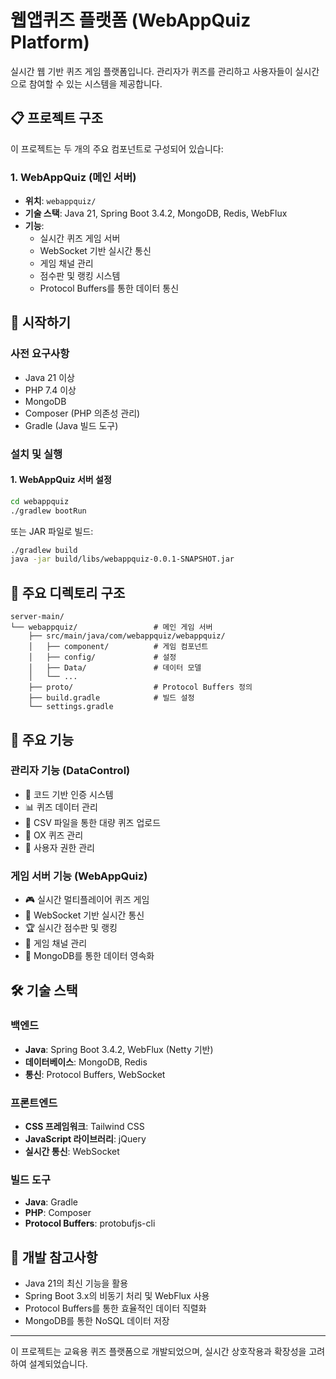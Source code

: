 # 웹앱퀴즈 플랫폼 (WebAppQuiz Platform)

실시간 웹 기반 퀴즈 게임 플랫폼입니다. 관리자가 퀴즈를 관리하고 사용자들이 실시간으로 참여할 수 있는 시스템을 제공합니다.

## 📋 프로젝트 구조

이 프로젝트는 두 개의 주요 컴포넌트로 구성되어 있습니다:

### 1. WebAppQuiz (메인 서버)
- **위치**: `webappquiz/`
- **기술 스택**: Java 21, Spring Boot 3.4.2, MongoDB, Redis, WebFlux
- **기능**:
  - 실시간 퀴즈 게임 서버
  - WebSocket 기반 실시간 통신
  - 게임 채널 관리
  - 점수판 및 랭킹 시스템
  - Protocol Buffers를 통한 데이터 통신

## 🚀 시작하기

### 사전 요구사항

- Java 21 이상
- PHP 7.4 이상
- MongoDB
- Composer (PHP 의존성 관리)
- Gradle (Java 빌드 도구)

### 설치 및 실행

#### 1. WebAppQuiz 서버 설정
```bash
cd webappquiz
./gradlew bootRun
```

또는 JAR 파일로 빌드:
```bash
./gradlew build
java -jar build/libs/webappquiz-0.0.1-SNAPSHOT.jar
```

## 📁 주요 디렉토리 구조

```
server-main/
└── webappquiz/                 # 메인 게임 서버
    ├── src/main/java/com/webappquiz/webappquiz/
    │   ├── component/          # 게임 컴포넌트
    │   ├── config/             # 설정
    │   ├── Data/               # 데이터 모델
    │   └── ...
    ├── proto/                  # Protocol Buffers 정의
    ├── build.gradle            # 빌드 설정
    └── settings.gradle
```

## 🔧 주요 기능

### 관리자 기능 (DataControl)
- 🔐 코드 기반 인증 시스템
- 📊 퀴즈 데이터 관리
- 📄 CSV 파일을 통한 대량 퀴즈 업로드
- 🎯 OX 퀴즈 관리
- 👥 사용자 권한 관리

### 게임 서버 기능 (WebAppQuiz)
- 🎮 실시간 멀티플레이어 퀴즈 게임
- 📡 WebSocket 기반 실시간 통신
- 🏆 실시간 점수판 및 랭킹
- 🔄 게임 채널 관리
- 💾 MongoDB를 통한 데이터 영속화

## 🛠 기술 스택

### 백엔드
- **Java**: Spring Boot 3.4.2, WebFlux (Netty 기반)
- **데이터베이스**: MongoDB, Redis
- **통신**: Protocol Buffers, WebSocket

### 프론트엔드
- **CSS 프레임워크**: Tailwind CSS
- **JavaScript 라이브러리**: jQuery
- **실시간 통신**: WebSocket

### 빌드 도구
- **Java**: Gradle
- **PHP**: Composer
- **Protocol Buffers**: protobufjs-cli

## 📝 개발 참고사항

- Java 21의 최신 기능을 활용
- Spring Boot 3.x의 비동기 처리 및 WebFlux 사용
- Protocol Buffers를 통한 효율적인 데이터 직렬화
- MongoDB를 통한 NoSQL 데이터 저장

---

이 프로젝트는 교육용 퀴즈 플랫폼으로 개발되었으며, 실시간 상호작용과 확장성을 고려하여 설계되었습니다.
